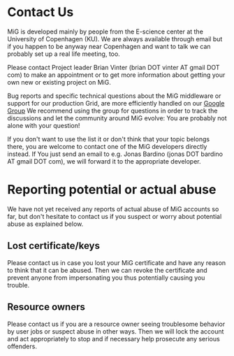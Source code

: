 # Contact Us #

MiG is developed mainly by people from the E-science center at the University of Copenhagen (KU). We are always available through email but if you happen to be anyway near Copenhagen and want to talk we can probably set up a real life meeting, too.

Please contact Project leader Brian Vinter (brian DOT vinter AT gmail DOT com) to make an appointment or to get more information about getting your own new or existing project on MiG.

Bug reports and specific technical questions about the MiG middleware or support for our production Grid, are more efficiently handled on our [Google Group](http://groups.google.com/group/migrid)
We recommend using the group for questions in order to track the discussions and let the community around MiG evolve: You are probably not alone with your question!

If you don't want to use the list it or don't think that your topic belongs there, you are welcome to contact one of the MiG developers directly instead. If You just send an email to e.g. Jonas Bardino (jonas DOT bardino AT gmail DOT com), we will forward it to the appropriate developer.


# Reporting potential or actual abuse #
We have not yet received any reports of actual abuse of MiG accounts so far, but don't hesitate to contact us if you suspect or worry about potential abuse as explained below.


## Lost certificate/keys ##
Please contact us in case you lost your MiG certificate and have any reason to think that it can be abused. Then we can revoke the certificate and prevent anyone from impersonating you thus potentially causing you trouble.


## Resource owners ##
Please contact us if you are a resource owner seeing troublesome behavior by user jobs or suspect abuse in other ways. Then we will lock the account and act appropriately to stop and if necessary help prosecute any serious offenders.
